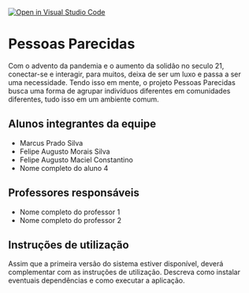 [![Open in Visual Studio Code](https://classroom.github.com/assets/open-in-vscode-f059dc9a6f8d3a56e377f745f24479a46679e63a5d9fe6f495e02850cd0d8118.svg)](https://classroom.github.com/online_ide?assignment_repo_id=458009&assignment_repo_type=GroupAssignmentRepo)
# Pessoas Parecidas

Com o advento da pandemia e o aumento da solidão no seculo 21, conectar-se e interagir, para muitos, deixa de ser um luxo e passa a ser uma necessidade. Tendo isso em mente, o projeto Pessoas Parecidas busca uma forma de agrupar indivíduos diferentes em comunidades diferentes, tudo isso em um ambiente comum. 

## Alunos integrantes da equipe

* Marcus Prado Silva
* Felipe Augusto Morais Silva
* Felipe Augusto Maciel Constantino
* Nome completo do aluno 4

## Professores responsáveis

* Nome completo do professor 1
* Nome completo do professor 2

## Instruções de utilização

Assim que a primeira versão do sistema estiver disponível, deverá complementar com as instruções de utilização. Descreva como instalar eventuais dependências e como executar a aplicação.

